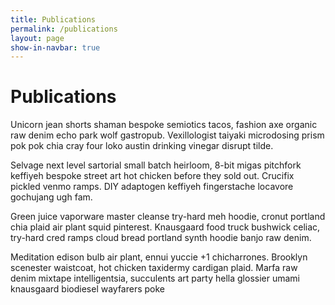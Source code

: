 ```yaml
---
title: Publications
permalink: /publications
layout: page
show-in-navbar: true
---
```


# Publications

Unicorn jean shorts shaman bespoke semiotics tacos, fashion axe organic raw denim echo park wolf gastropub. Vexillologist taiyaki microdosing prism pok pok chia cray four loko austin drinking vinegar disrupt tilde.

Selvage next level sartorial small batch heirloom, 8-bit migas pitchfork keffiyeh bespoke street art hot chicken before they sold out. Crucifix pickled venmo ramps. DIY adaptogen keffiyeh fingerstache locavore gochujang ugh fam.

Green juice vaporware master cleanse try-hard meh hoodie, cronut portland chia plaid air plant squid pinterest. Knausgaard food truck bushwick celiac, try-hard cred ramps cloud bread portland synth hoodie banjo raw denim.

Meditation edison bulb air plant, ennui yuccie +1 chicharrones. Brooklyn scenester waistcoat, hot chicken taxidermy cardigan plaid. Marfa raw denim mixtape intelligentsia, succulents art party hella glossier umami knausgaard biodiesel wayfarers poke
